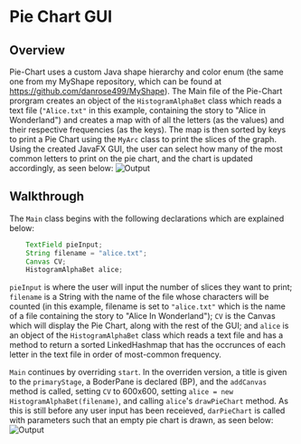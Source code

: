 # Pie Chart GUI

## Overview
Pie-Chart uses a custom Java shape hierarchy and color enum (the same one from my MyShape repository, which can be found at https://github.com/danrose499/MyShape). The Main file of the Pie-Chart prorgram creates an object of the ```HistogramAlphaBet``` class which reads a text file (```"Alice.txt"``` in this example, containing the story to "Alice in Wonderland") and creates a map with of all the letters (as the values) and their respective frequencies (as the keys). The map is then sorted by keys to print a Pie Chart using the ```MyArc``` class to print the slices of the graph. Using the created JavaFX GUI, the user can select how many of the most common letters to print on the pie chart, and the chart is updated accordingly, as seen below:
![Output](https://i.imgur.com/lGzdwmw.png?1)

## Walkthrough
The ```Main``` class begins with the following declarations which are explained below:

```Java    
    TextField pieInput;
    String filename = "alice.txt";
    Canvas CV;
    HistogramAlphaBet alice;
```
```pieInput``` is where the user will input the number of slices they want to print; ```filename``` is a String with the name of the file whose characters will be counted (in this example, filename is set to ```"alice.txt"``` which is the name of a file containing the story to "Alice In Wonderland"); ```CV``` is the Canvas which will display the Pie Chart, along with the rest of the GUI; and ```alice``` is an object of the ```HistogramAlphaBet``` class which reads a text file and has a method to return a sorted LinkedHashmap that has the occrunces of each letter in the text file in order of most-common frequency.  

```Main``` continues by overriding ```start```. In the overriden version, a title is given to the ```primaryStage```, a BoderPane is declared (BP), and the ```addCanvas``` method is called, setting ```CV``` to 600x600, setting ```alice = new HistogramAlphaBet(filename)```, and calling ```alice```'s ```drawPieChart``` method. As this is still before any user input has been receieved, ```darPieChart``` is called with parameters such that an empty pie chart is drawn, as seen below:
![Output](https://i.imgur.com/c6XKphh.png)
